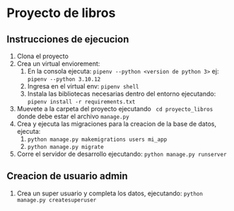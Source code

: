 # Proyecto de libros
## Instrucciones de ejecucion
1. Clona el proyecto
2. Crea un virtual enviorement:
   1. En la consola ejecuta: `pipenv --python <version de python 3>` ej: `pipenv --python 3.10.12` 
   2. Ingresa en el virtual env: `pipenv shell`
   3. Instala las bibliotecas necesarias dentro del entorno ejecutando: `pipenv install -r requirements.txt`
3. Muevete a la carpeta del proyecto ejecutando ` cd proyecto_libros` donde debe estar el archivo `manage.py` 
4. Crea y ejecuta las migraciones para la creacion de la base de datos, ejecuta:
   1. `python manage.py makemigrations users mi_app`
   2. `python manage.py migrate` 
5. Corre el servidor de desarrollo ejecutando: `python manage.py runserver` 

## Creacion de usuario admin
1. Crea un super usuario y completa los datos, ejecutando: `python manage.py createsuperuser`